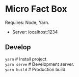 # Micro Fact Box
Requires: Node, Yarn.

* Server: localhost:1234

## Develop
`yarn`    # Install project.  
`yarn serve`    # Development server.   
`yarn build`    # Production build.  
